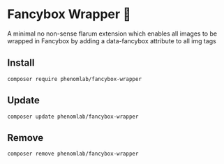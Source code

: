 # Fancybox Wrapper 🔗
A minimal no non-sense flarum extension which enables all images to be wrapped in Fancybox by adding a data-fancybox attribute to all img tags

## Install
`composer require phenomlab/fancybox-wrapper`

## Update
`composer update phenomlab/fancybox-wrapper`

## Remove
`composer remove phenomlab/fancybox-wrapper`


